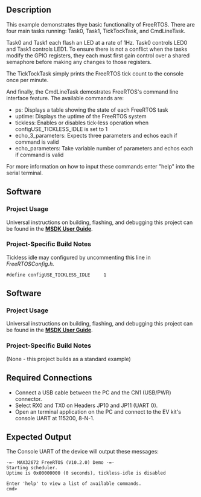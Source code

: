 ## Description

This example demonstrates thye basic functionality of FreeRTOS. There are four main tasks running: Task0, Task1, TickTockTask, and CmdLineTask.

Task0 and Task1 each flash an LED at a rate of 1Hz. Task0 controls LED0 and Task1 controls LED1. To ensure there is not a conflict when the tasks modify the GPIO registers, they each must first gain control over a shared semaphore before making any changes to those registers.

The TickTockTask simply prints the FreeRTOS tick count to the console once per minute.

And finally, the CmdLineTask demostrates FreeRTOS's command line interface feature. The available commands are:
- ps: Displays a table showing the state of each FreeRTOS task
- uptime: Displays the uptime of the FreeRTOS system
- tickless: Enables or disables tick-less operation when configUSE_TICKLESS_IDLE is set to 1
- echo_3_parameters: Expects three parameters and echos each if command is valid
- echo_parameters: Take variable number of parameters and echos each if command is valid

For more information on how to input these commands enter "help" into the serial terminal.

## Software

### Project Usage

Universal instructions on building, flashing, and debugging this project can be found in the **[MSDK User Guide](https://analog-devices-msdk.github.io/msdk/USERGUIDE/)**.

### Project-Specific Build Notes

Tickless idle may configured by uncommenting this line in *FreeRTOSConfig.h.*

```
#define configUSE_TICKLESS_IDLE     1
```


## Software

### Project Usage

Universal instructions on building, flashing, and debugging this project can be found in the **[MSDK User Guide](https://analog-devices-msdk.github.io/msdk/USERGUIDE/)**.

### Project-Specific Build Notes

(None - this project builds as a standard example)

## Required Connections

-   Connect a USB cable between the PC and the CN1 (USB/PWR) connector.
-   Select RX0 and TX0 on Headers JP10 and JP11 (UART 0).
-   Open an terminal application on the PC and connect to the EV kit's console UART at 115200, 8-N-1.

## Expected Output

The Console UART of the device will output these messages:

```
-=- MAX32672 FreeRTOS (V10.2.0) Demo -=-
Starting scheduler.
Uptime is 0x00000000 (0 seconds), tickless-idle is disabled

Enter 'help' to view a list of available commands.
cmd>
```
